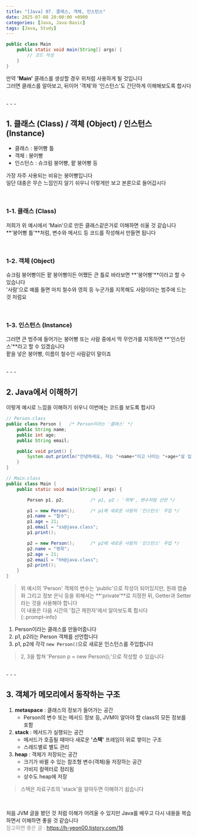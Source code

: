 ```yaml
---
title: "[Java] 07. 클래스, 객체, 인스턴스"
date: 2025-07-08 20:00:00 +0900
categories: [Java, Java-Basic]
tags: [Java, Study]
---
```


```java
public class Main
    public static void main(String[] args) {
        // 코드 작성
    }
}
```
만약 **'Main'** 클래스를 생성할 경우 위처럼 사용하게 될 것입니다   
그러면 클래스를 알아보고, 뒤이어 '객체'와 '인스턴스'도 간단하게 이해해보도록 합시다   

<br>
- - -

## 1. 클래스 (Class) / 객체 (Object) / 인스턴스 (Instance)   

- 클래스 : 붕어빵 틀
- 객체 : 붕어빵
- 인스턴스 : 슈크림 붕어빵, 팥 붕어빵 등   

가장 자주 사용되는 비유는 붕어빵입니다   
일단 대충은 무슨 느낌인지 알기 쉬우니 이렇게만 보고 본론으로 들어갑시다   

<br>

### 1-1. 클래스 (Class)
저희가 위 예시에서 'Main'으로 만든 클래스같은거로 이해하면 쉬울 것 같습니다   
**'붕어빵 틀'**처럼, 변수와 메서드 등 코드를 작성해서 만들면 됩니다   
   
<br>

### 1-2. 객체 (Object)
슈크림 붕어빵이든 팥 붕어빵이든 어쨌든 큰 틀로 바라보면 **'붕어빵'**이라고 할 수 있습니다   
'사람'으로 예를 들면 마치 철수와 영희 등 누군가를 지목해도 사람이라는 범주에 드는 것 처럼요   
   
<br>

### 1-3. 인스턴스 (Instance)
그러면 큰 범주에 들어가는 붕어빵 또는 사람 중에서 딱 무언가를 지목하면 **'인스턴스'**라고 할 수 있겠습니다   
팥을 넣은 붕어빵, 이름이 철수인 사람같이 말이죠   
   
<br>
- - -

## 2. Java에서 이해하기
이렇게 예시로 느낌을 이해하기 쉬우니 이번에는 코드를 보도록 합시다   

```java
// Person.class
public class Person {   /* Person이라는 '클래스' */
    public String name;
    public int age;
    public String email;

    public void print() {
        System.out.println("안녕하세요, 저는 "+name+"이고 나이는 "+age+"살 입니다.");
    }
}
```

```java
// Main.class
public class Main {
    public static void main(String[] args) {

        Person p1, p2;          /* p1, p2 : '객체', 변수처럼 선언 */

        p1 = new Person();      /* p1에 새로운 사람의 '인스턴스' 주입 */
        p1.name = "철수";
        p1.age = 21;
        p1.email = "ss@java.class";
        p1.print();

        p2 = new Person();      /* p2에 새로운 사람의 '인스턴스' 주입 */
        p2.name = "영희";
        p2.age = 21;
        p2.email = "hh@java.class";
        p2.print();
    }
}
```

> 위 예시의 'Person' 객체의 변수는 'public'으로 작성이 되어있지만, 원래 캡슐화 그리고 정보 은닉 등을 위해서는 **'private'**로 지정한 뒤, Getter과 Setter라는 것을 사용해야 합니다   
> 이 내용은 다음 시간의 '접근 제한자'에서 알아보도록 합시다   
{:.prompt-info}

1. Person이라는 클래스를 만들어줍니다
2. p1, p2라는 Person 객체를 선언합니다   
3. p1, p2에 각각 `new Person()`으로 새로운 인스턴스를 주입합니다   

> 2, 3을 합쳐 'Person p = new Person();'으로 작성할 수 있습니다   

<br>
- - -

## 3. 객체가 메모리에서 동작하는 구조   

1. **metaspace** : 클래스의 정보가 들어가는 공간   
   - Person의 변수 또는 메서드 정보 등, JVM이 알아야 할 class의 모든 정보를 포함   
2. **stack** : 메서드가 실행되는 공간   
   - 메서드가 호출될 때마다 새로운 **'스택'** 프레임이 위로 쌓이는 구조    
   - 스레드별로 별도 관리
3. **heap** : 객체가 저장되는 공간   
   - 크기가 바뀔 수 있는 참조형 변수(객체)들 저장하는 공간   
   - 가비지 컬렉터로 정리됨
   - 상수도 heap에 저장

> 스택은 자료구조의 'stack'을 알아두면 이해하기 쉽습니다   

<br>

처음 JVM 글을 봤던 것 처럼 이해가 어려울 수 있지만 Java를 배우고 다시 내용을 복습하면서 이해하면 좋을 것 같습니다   
<span style="color: rgb(145, 145, 145);">참고하면 좋은 글 : <https://h-yeon00.tistory.com/16></span>